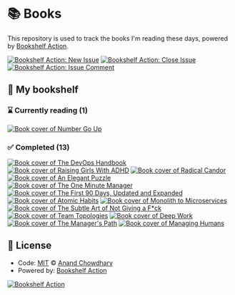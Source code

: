 # 📚 Books

This repository is used to track the books I'm reading these days, powered by [Bookshelf Action](https://github.com/AnandChowdhary/bookshelf-action).

[![Bookshelf Action: New Issue](https://github.com/AnandChowdhary/books/workflows/Bookshelf%20Action:%20New%20Issue/badge.svg)](https://github.com/AnandChowdhary/bookshelf-action/actions?query=workflow%3A%Bookshelf+Action%3A+New+Issue%22)
[![Bookshelf Action: Close Issue](https://github.com/AnandChowdhary/books/workflows/Bookshelf%20Action:%20Close%20Issue/badge.svg)](https://github.com/AnandChowdhary/bookshelf-action/actions?query=workflow%3A%Bookshelf+Action%3A+Close+Issue%22)
[![Bookshelf Action: Issue Comment](https://github.com/AnandChowdhary/books/workflows/Bookshelf%20Action:%20Issue%20Comment/badge.svg)](https://github.com/AnandChowdhary/bookshelf-action/actions?query=workflow%3A%Bookshelf+Action%3A+Issue+Comment%22)

## 📖 My bookshelf

<!--start:bookshelf-action-->
### ⌛ Currently reading (1)

[![Book cover of Number Go Up](https://images.weserv.nl/?url=http%3A%2F%2Fbooks.google.com%2Fbooks%2Fcontent%3Fid%3DXHK0EAAAQBAJ%26printsec%3Dfrontcover%26img%3D1%26zoom%3D1%26edge%3Dcurl%26source%3Dgbs_api&w=128&h=196&fit=contain)](https://github.com/deanbaker/books/issues/16 "Number Go Up by Zeke Faux")

### ✅ Completed (13)

[![Book cover of The DevOps Handbook](https://images.weserv.nl/?url=http%3A%2F%2Fbooks.google.com%2Fbooks%2Fcontent%3Fid%3Dui8hDgAAQBAJ%26printsec%3Dfrontcover%26img%3D1%26zoom%3D1%26edge%3Dcurl%26source%3Dgbs_api&w=128&h=196&fit=contain)](https://github.com/deanbaker/books/issues/15 "The DevOps Handbook by Gene Kim, Jez Humble, Patrick Debois, John Willis completed in 5 minutes on August 2023")
[![Book cover of Raising Girls With ADHD](https://images.weserv.nl/?url=http%3A%2F%2Fbooks.google.com%2Fbooks%2Fcontent%3Fid%3DvyhBEAAAQBAJ%26printsec%3Dfrontcover%26img%3D1%26zoom%3D1%26edge%3Dcurl%26source%3Dgbs_api&w=128&h=196&fit=contain)](https://github.com/deanbaker/books/issues/12 "Raising Girls With ADHD by James W. Forgan, Mary Anne Richey completed in 11 hours on February 2023")
[![Book cover of Radical Candor](https://images.weserv.nl/?url=http%3A%2F%2Fbooks.google.com%2Fbooks%2Fcontent%3Fid%3DQ8INDgAAQBAJ%26printsec%3Dfrontcover%26img%3D1%26zoom%3D1%26edge%3Dcurl%26source%3Dgbs_api&w=128&h=196&fit=contain)](https://github.com/deanbaker/books/issues/11 "Radical Candor by Kim Scott completed in 7 months on February 2023")
[![Book cover of An Elegant Puzzle](<https://images.weserv.nl/?url=https%3A%2F%2Ftse2.mm.bing.net%2Fth%3Fq%3DAn%2520Elegant%2520Puzzle%2520by%2520function%2520join()%2520%257B%2520%255Bnative%2520code%255D%2520%257D%26w%3D256%26c%3D7%26rs%3D1%26p%3D0%26dpr%3D3%26pid%3D1.7%26mkt%3Den-IN%26adlt%3Dmoderate&w=128&h=196&fit=contain>)](https://github.com/deanbaker/books/issues/10 "An Elegant Puzzle by Will Larson completed in 2 minutes on May 2022")
[![Book cover of The One Minute Manager](https://images.weserv.nl/?url=http%3A%2F%2Fbooks.google.com%2Fbooks%2Fcontent%3Fid%3DsxA9KMIJGZgC%26printsec%3Dfrontcover%26img%3D1%26zoom%3D1%26source%3Dgbs_api&w=128&h=196&fit=contain)](https://github.com/deanbaker/books/issues/9 "The One Minute Manager by Kenneth H. Blanchard, Spencer Johnson completed in 49 seconds on May 2022")
[![Book cover of The First 90 Days, Updated and Expanded](https://images.weserv.nl/?url=http%3A%2F%2Fbooks.google.com%2Fbooks%2Fcontent%3Fid%3DQGkHs4pExOQC%26printsec%3Dfrontcover%26img%3D1%26zoom%3D1%26edge%3Dcurl%26source%3Dgbs_api&w=128&h=196&fit=contain)](https://github.com/deanbaker/books/issues/8 "The First 90 Days, Updated and Expanded by Michael D. Watkins completed in 40 seconds on May 2022")
[![Book cover of Atomic Habits](https://images.weserv.nl/?url=http%3A%2F%2Fbooks.google.com%2Fbooks%2Fcontent%3Fid%3DXfFvDwAAQBAJ%26printsec%3Dfrontcover%26img%3D1%26zoom%3D1%26edge%3Dcurl%26source%3Dgbs_api&w=128&h=196&fit=contain)](https://github.com/deanbaker/books/issues/7 "Atomic Habits by James Clear completed in 2 minutes on May 2022")
[![Book cover of Monolith to Microservices](https://images.weserv.nl/?url=http%3A%2F%2Fbooks.google.com%2Fbooks%2Fcontent%3Fid%3DnNa_DwAAQBAJ%26printsec%3Dfrontcover%26img%3D1%26zoom%3D1%26edge%3Dcurl%26source%3Dgbs_api&w=128&h=196&fit=contain)](https://github.com/deanbaker/books/issues/6 "Monolith to Microservices by Sam Newman completed in 2 minutes on May 2022")
[![Book cover of The Subtle Art of Not Giving a F*ck](https://images.weserv.nl/?url=http%3A%2F%2Fbooks.google.com%2Fbooks%2Fcontent%3Fid%3Dyng_CwAAQBAJ%26printsec%3Dfrontcover%26img%3D1%26zoom%3D1%26edge%3Dcurl%26source%3Dgbs_api&w=128&h=196&fit=contain)](https://github.com/deanbaker/books/issues/5 "The Subtle Art of Not Giving a F*ck by Mark Manson completed in 43 seconds on May 2022")
[![Book cover of Team Topologies](https://images.weserv.nl/?url=http%3A%2F%2Fbooks.google.com%2Fbooks%2Fcontent%3Fid%3DoFdRuAEACAAJ%26printsec%3Dfrontcover%26img%3D1%26zoom%3D1%26source%3Dgbs_api&w=128&h=196&fit=contain)](https://github.com/deanbaker/books/issues/4 "Team Topologies by Matthew Skelton, Manuel Pais completed in 2 minutes on May 2022")
[![Book cover of Deep Work](https://images.weserv.nl/?url=http%3A%2F%2Fbooks.google.com%2Fbooks%2Fcontent%3Fid%3DUcYkjwEACAAJ%26printsec%3Dfrontcover%26img%3D1%26zoom%3D1%26source%3Dgbs_api&w=128&h=196&fit=contain)](https://github.com/deanbaker/books/issues/3 "Deep Work by Cal Newport completed in 3 minutes on May 2022")
[![Book cover of The Manager's Path](https://images.weserv.nl/?url=http%3A%2F%2Fbooks.google.com%2Fbooks%2Fcontent%3Fid%3DFaNaDgAAQBAJ%26printsec%3Dfrontcover%26img%3D1%26zoom%3D1%26edge%3Dcurl%26source%3Dgbs_api&w=128&h=196&fit=contain)](https://github.com/deanbaker/books/issues/2 "The Manager's Path by Camille Fournier completed in 2 minutes on May 2022")
[![Book cover of Managing Humans](https://images.weserv.nl/?url=http%3A%2F%2Fbooks.google.com%2Fbooks%2Fcontent%3Fid%3Do3ykfQxl7pMC%26printsec%3Dfrontcover%26img%3D1%26zoom%3D1%26edge%3Dcurl%26source%3Dgbs_api&w=128&h=196&fit=contain)](https://github.com/deanbaker/books/issues/1 "Managing Humans by Michael Lopp completed in 2 months on August 2022")

<!--end:bookshelf-action-->

## 📄 License

- Code: [MIT](./LICENSE) © [Anand Chowdhary](https://anandchowdhary.com)
- Powered by: [Bookshelf Action](https://github.com/AnandChowdhary/bookshelf-action)

[![Bookshelf Action](https://github.com/AnandChowdhary/bookshelf-action/blob/HEAD/assets/logo.svg)](https://github.com/AnandChowdhary/bookshelf-action)
